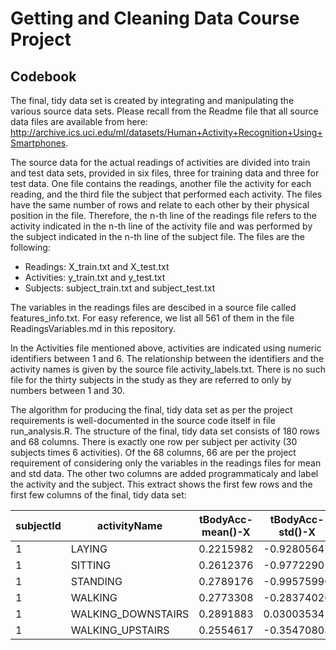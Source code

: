 # Getting and Cleaning Data Course Project
## Codebook

The final, tidy data set is created by integrating and manipulating the various source data sets.  Please recall from the Readme file that 
all source data files are available from here: http://archive.ics.uci.edu/ml/datasets/Human+Activity+Recognition+Using+Smartphones.

The source data for the actual readings of activities are divided into train and test data sets, provided in six files, three for training data and three for test data.  One file contains the readings, another file the activity for each reading, and the third file the subject that performed each activity.  The files have the same number of rows and relate to each other by their physical position in the file.  Therefore, the n-th line of the readings file refers to the activity indicated in the n-th line of the activity file and was performed by the subject indicated in the n-th line of the subject file.  The files are the following:

* Readings: X_train.txt and X_test.txt
* Activities: y_train.txt and y_test.txt
* Subjects: subject_train.txt and subject_test.txt

The variables in the readings files are descibed in a source file called features_info.txt.  For easy reference, we list all 561 of them in the file ReadingsVariables.md in this repository.

In the Activities file mentioned above, activities are indicated using numeric identifiers between 1 and 6.  The relationship between the identifiers and the activity names is given by the source file activity_labels.txt.  There is no such file for the thirty subjects in the study as they are referred to only by numbers between 1 and 30.

The algorithm for producing the final, tidy data set as per the project requirements is well-documented in the source code itself in file run_analysis.R.  The structure of the final, tidy data set consists of 180 rows and 68 columns.  There is exactly one row per subject per activity (30 subjects times 6 activities).  Of the 68 columns, 66 are per the project requirement of considering only the variables in the readings files for mean and std data.  The other two columns are added programmaticaly and label the activity and the subject.  This extract shows the first few rows and the first few columns of the final, tidy data set:

| subjectId | activityName | tBodyAcc-mean()-X | tBodyAcc-std()-X | tBodyAcc-mean()-Y | tBodyAcc-std()-Y 
| --- | --- | --- | --- | --- | ---  
| 1             | LAYING       |  0.2215982     | -0.92805647   |   -0.040513953   |  -0.836827406
| 1            | SITTING       |  0.2612376     |  -0.97722901  |   -0.001308288   | -0.922618642
| 1           | STANDING       |  0.2789176     | -0.99575990   |  -0.016137590    | -0.973190056
| 1           | WALKING        | 0.2773308      | -0.28374026   |  -0.017383819    |  0.114461337
| 1 | WALKING_DOWNSTAIRS       |  0.2891883     |  0.03003534   |  -0.009918505    | -0.031935943
| 1 | WALKING_UPSTAIRS         | 0.2554617      |  -0.35470803  |   -0.023953149   |          -0.002320265
 
